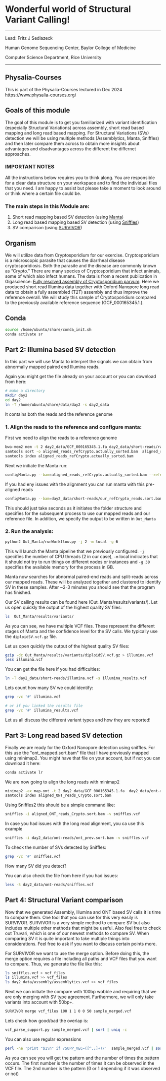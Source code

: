 # Wonderful world of Structural Variant Calling! 

***
Lead: Fritz J Sedlazeck

Human Genome Sequencing Center,
Baylor College of Medicine

Computer Science Department,
Rice University 
***

## Physalia-Courses
This is part of the Physalia-Courses lectured in Dec 2024
https://www.physalia-courses.org/

## Goals of this module
The goal of this module is to get you familiarized with variant identification (especially Structural Variations) across assembly, short read based mapping and long read based mapping. 
For Structural Variations (SVs) detection we will be using multiple methods (Assemblytics, Manta, Sniffles) and then later compare them across to obtain more insights about advantages and disadvantages across the different the differnet approaches.

### IMPORTANT NOTES
All the instructions below requires you to think along. You are responsible for a clear data structure on your workspace and to find the individual files that you need. I am happy to assist but please take a moment to look around or think where a certain file could be. 

### The main steps in this Module are:
1. Short read mapping based SV detection (using [Manta](https://github.com/Illumina/manta))
2. Long read based mapping based SV detection (using [Sniffles](https://github.com/fritzsedlazeck/Sniffles))
3. SV comparison (using [SURVIVOR](https://github.com/fritzsedlazeck/SURVIVOR))

## Organism
We will utilize data from Cryptosporidium for our exercise. Cryptosporidium is a microscopic parasite that causes the diarrheal disease cryptosporidiosis. Both the parasite and the disease are commonly known as “Crypto.” There are many species of Cryptosporidium that infect animals, some of which also infect humans.
The data is from a recent publication in Gigascience: [Fully resolved assembly of Cryptosporidium parvum](https://doi.org/10.1093/gigascience/giac010). Here we produced short read Illumina data together with Oxford Nanopore long read data to obtain a fully assembled (T2T) assembly and thus improve the reference overall. 
We will study this sample of Cryptosporidium compared to the previously available reference sequence (GCF_000165345.1.). 



## Conda 
```bash
source /home/ubuntu/share/conda_init.sh
conda activate sr
```


## Part 2: Illumina based SV detection 
In this part we will use Manta to interpret the signals we can obtain from abnormally mapped paired end Illumina reads. 

Again you might get the file already on your account or you can download from here:
```bash
# make a directory
mkdir day2
cd day2
ln -T /home/ubuntu/share/data/day2 -s day2_data

```

It contains both the reads and the reference genome


### 1. Align the reads to the reference and configure manta:
First we need to align the reads to a reference genome

```bash
bwa-mem2 mem -t 2 day2_data/GCF_000165345.1.fa day2_data/short-reads/raw_reads/reads_1.fq.gz day2_data/short-reads/raw_reads/reads_2.fq.gz | samtools view -hb > aligned_reads_refCrypto.sort.bam
samtools sort -o aligned_reads_refCrypto.actually_sorted.bam  aligned_reads_refCrypto.sort.bam
samtools index aligned_reads_refCrypto.actually_sorted.bam
```

Next we initiate the Manta run:
```bash
configManta.py --bam=aligned_reads_refCrypto.actually_sorted.bam --referenceFasta=day2_data/GCF_000165345.1.fa  --runDir=Out_Manta
```


If you had eny issues with the alignment you can run manta with this pre-aligned reads
```bash
configManta.py --bam=day2_data/short-reads/our_refCrypto_reads.sort.bam --referenceFasta=day2_data/GCF_000165345.1.fa  --runDir=Out_Manta
```

This should just take seconds as it initiates the folder structure and specifies for the subsequent process to use our mapped reads and our reference file. In addition, we specify the output to be written in `Out_Manta`

### 2. Run the analysis:
```bash
python2 Out_Manta/runWorkflow.py -j 2 -m local -g 6
```

This will launch the Manta pipeline that we previously configured. `-j` specifies the number of CPU threads (2 in our case), `-m` local indicates that it should not try to run things on different nodes or instances and `-g 30` specifies the available memory for the process in GB.

Manta now searches for abnormal paired-end reads and split-reads across our mapped reads. These will be analyzed together and clustered to identify SV in these samples. After ~2-3 minutes you should see that the program has finished.

Our SV calling results can be found here (Out_Manta/results/variants/). Let us open quickly the output of the highest quality SV files:
```bash
ls  Out_Manta/results/variants/
```
As you can see, we have multiple VCF files. These represent the different stages of Manta and the confidence level for the SV calls. We typically use the `diploidSV.vcf.gz` file.


Let us open quickly the output of the highest quality SV files:
```bash
gzip -dc Out_Manta/results/variants/diploidSV.vcf.gz > illumina.vcf
less illumina.vcf
```

You can get the file here if you had difficulties:
```bash
ln -T day2_data/short-reads/illumina.vcf -s illumina_results.vcf
```

Lets count how many SV we could identify: 
```bash
grep -vc '#' illumina.vcf

# or if you linked the results file
grep -vc '#' illumina_results.vcf
```

Let us all discuss the different variant types and how they are reported! 


## Part 3: Long read based SV detection 
Finally we are ready for the Oxford Nanopore detection using sniffles. For this use the "ont_mapped.sort.bam" file that I have previously mapped using minimap2. 
You might have that file on your account, but if not you can download it here:
```bash
conda activate lr
```

We are now going to align the long reads with minimap2

```bash
minimap2 -ax map-ont -t 2 day2_data/GCF_000165345.1.fa  day2_data/ont-reads/raw_reads_ont.fastq.gz | samtools sort -m 2G - > aligned_ONT_reads_Crypto.sort.bam
samtools index aligned_ONT_reads_Crypto.sort.bam
```

Using Sniffles2 this should be a simple command like:

```bash
sniffles -i aligned_ONT_reads_Crypto.sort.bam -v sniffles.vcf
```

In case you had issues with the long read alignment, you ca use this example
```bash
sniffles -i day2_data/ont-reads/ont_prev.sort.bam -v sniffles.vcf
```

To check the number of SVs detected by Sniffles:
```bash
grep -vc '#' sniffles.vcf
```

How many SV did you detect? 


You can also check the file from here if you had issues:
```bash
less -S day2_data/ont-reads/sniffles.vcf
```

## Part 4: Structural Variant comparison

Now that we generated Assembly, Illumina  and ONT based SV calls it is time to compare them. One tool that you can use for this very easily is SURVIVOR. SURVIVOR is a very simple method to compare SV but also includes multiple other methods that might be useful. Also feel free to check out Truvari, which is one of our newest methods to compare SV. When comparing SV it is quite important to take multiple things into considerations. Feel free to ask if you want to discuss certain points more. 

For SURVIVOR we want to use the merge option. Before doing this, the merge option requires a file including all paths and VCF files that you want to compare. Thus, we generate the file like this:
```bash
ls sniffles.vcf > vcf_files
ls illumina.vcf >> vcf_files
ls day2_data/assembly/assemblytics.vcf >> vcf_files
```

Next we can initiate the compare with 100bp wobble and requiring that we are only merging with SV type agreement. Furthermore, we will only take variants into account with 50bp+. 
```bash
SURVIVOR merge vcf_files 100 1 1 0 0 50 sample_merged.vcf
```
Lets check how good/bad the overlap is:
```bash
vcf_parse_support.py sample_merged.vcf | sort | uniq -c 

```

You can also use regular expressions

```bash
perl -ne 'print "$1\n" if /SUPP_VEC=([^,;]+)/'  sample_merged.vcf | sort | uniq -c 

```

As you can see you will get the pattern and the number of times the pattern occurs. The first number is the number of times it can be observed in the VCF file. The 2nd number is the pattern (0 or 1 depending if it was observed or not) 


